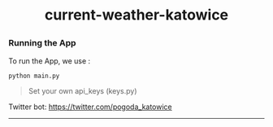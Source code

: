 # <p align="center"> current-weather-katowice </p>
### Running the App
To run the App, we use :
```
python main.py
```
> Set your own api_keys (keys.py)

Twitter bot: https://twitter.com/pogoda_katowice

---
